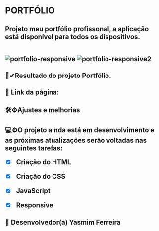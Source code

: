 ## <h1>PORTFÓLIO
  <h2>Projeto meu portfólio profissonal, a aplicação está disponível para todos os dispositivos.<br>
    
    
  <br>
    
 ![portfolio-responsive](https://user-images.githubusercontent.com/97356148/176272082-da3541ed-ba60-4eb4-af0d-9f401b243de4.jpg)
 ![portfolio-responsive2](https://user-images.githubusercontent.com/97356148/176272148-c1b4c207-d1f6-4462-a2db-53d49181606c.jpg)

 <h2>🌟✔Resultado do projeto Portfólio.
 <h2>🚀 Link da página:

<h2>🛠⚙Ajustes e melhorias

<h2>💻⚙O projeto ainda está em desenvolvimento e as próximas atualizações serão voltadas nas seguintes tarefas:

- [x] Criação do HTML
- [x] Criação do CSS
- [x] JavaScript
- [x] Responsive
  


## 🤝 Desenvolvedor(a) Yasmim Ferreira
